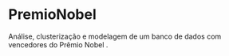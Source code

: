 # PremioNobel
 Análise, clusterização e modelagem de um banco de dados com vencedores do Prêmio Nobel .

